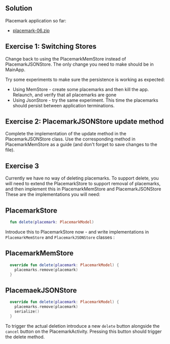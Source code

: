 ## Solution

Placemark application so far:

- [placemark-06.zip](archives/placemark-06.zip)

## Exercise 1: Switching Stores

Change back to using the PlacemarkMemStore instead of PlacemarkJSONStore. The only change you need to make should be in MainApp.

Try some experiments to make sure the persistence is working as expected:

- Using MemStore - create some placemarks and then kill the app. Relaunch, and verify that all placemarks are gone
- Using JsonStore - try the same experiment. This time the placemarks should persist between application terminations.

## Exercise 2: PlacemarkJSONStore update method

Complete the implementation of the update method in the PlacemarkJSONStore class. Use the corresponding method in PlacemarkMemStore as a guide (and don't forget to save changes to the file).

## Exercise 3

Currently we have no way of deleting placemarks. To support delete, you will need to extend the PlacemarkStore to support removal of placemarks, and then implement this in PlacemarkMemStore and PlacemarkJSONStore These are the implementations you will need:

## PlacemarkStore

```kotlin
  fun delete(placemark: PlacemarkModel)
```

Introduce this to PlacemarkStore now - and write implementations in `PlacemarkMemStore` and `PlacemarkJSONStore` classes :

## PlacemarkMemStore

```kotlin
  override fun delete(placemark: PlacemarkModel) {
    placemarks.remove(placemark)
  }
```

## PlacemaekJSONStore

```kotlin
  override fun delete(placemark: PlacemarkModel) {
    placemarks.remove(placemark)
    serialize()
  }
```

To trigger the actual deletion introduce a new `delete` button alongside the `cancel` button on the PlacemarkActivity. Pressing this button should trigger the delete method.
